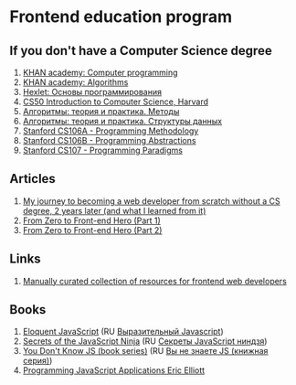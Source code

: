 # Frontend education program

## If you don't have a Computer Science degree

1. [KHAN academy: Computer programming](https://www.khanacademy.org/computing/computer-programming)
2. [KHAN academy: Algorithms](https://www.khanacademy.org/computing/computer-science/algorithms)
3. [Hexlet: Основы программирования](https://ru.hexlet.io/courses/programming-basics)
4. [CS50 Introduction to Computer Science, Harvard](https://cs50.harvard.edu/lectures)
5. [Алгоритмы: теория и практика. Методы](https://stepik.org/course/Алгоритмы-теория-и-практика-Методы-217/)
6. [Алгоритмы: теория и практика. Структуры данных](https://stepik.org/course/Алгоритмы-теория-и-практика-Структуры-данных-1547)
7. [Stanford CS106A - Programming Methodology](https://see.stanford.edu/Course/CS106A)
8. [Stanford CS106B - Programming Abstractions](https://see.stanford.edu/Course/CS106B)
9. [Stanford CS107 - Programming Paradigms](https://see.stanford.edu/Course/CS107)

## Articles

1. [My journey to becoming a web developer from scratch without a CS degree, 2 years later \(and what I learned from it\)](https://medium.com/@sgarcia.dev/my-journey-to-becoming-a-web-developer-from-scratch-without-a-cs-degree-2-years-later-and-what-i-4a7fd2ff5503#.90852uuvi)
2. [From Zero to Front-end Hero \(Part 1\)](https://medium.freecodecamp.com/from-zero-to-front-end-hero-part-1-7d4f7f0bff02#.1u9gcsimw)
3. [From Zero to Front-end Hero \(Part 2\)](https://medium.freecodecamp.com/from-zero-to-front-end-hero-part-2-adfa4824da9b#.ocsp82bv0)

## Links

1. [Manually curated collection of resources for frontend web developers](https://github.com/dypsilon/frontend-dev-bookmarks)

## Books

1. [Eloquent JavaScript](http://eloquentjavascript.net/) \(RU [Выразительный Javascript](https://karmazzin.gitbooks.io/eloquentjavascript_ru/content/)\)
2. [Secrets of the JavaScript Ninja](https://www.amazon.com/Secrets-JavaScript-Ninja-John-Resig/dp/193398869X) \(RU [Секреты JavaScript ниндзя](http://www.ozon.ru/context/detail/id/22421421/)\)
3. [You Don't Know JS \(book series\)](https://github.com/getify/You-Dont-Know-JS) \(RU [Вы не знаете JS \(книжная серия\)](https://github.com/azat-io/you-dont-know-js-ru)\)
4. [Programming JavaScript Applications Eric Elliott](http://chimera.labs.oreilly.com/books/1234000000262/index.html)



